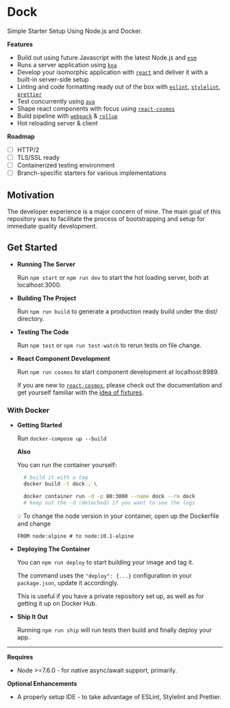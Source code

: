 # Dock

Simple Starter Setup Using Node.js and Docker.

**Features**

- Build out using future Javascript with the latest Node.js and [`esm`](https://github.com/standard-things/esm)
- Runs a server application using [`koa`](https://github.com/koajs/koa)
- Develop your isomorphic application with [`react`](https://github.com/facebook/react) and deliver it with a built-in server-side setup
- Linting and code formatting ready out of the box with [`eslint`](https://github.com/eslint/eslint), [`stylelint`](https://github.com/stylelint/stylelint), [`prettier`](https://github.com/prettier/prettier)
- Test concurrently using [`ava`](https://github.com/avajs/ava)
- Shape react components with focus using [`react-cosmos`](https://github.com/react-cosmos/react-cosmos)
- Build pipeline with [`webpack`](https://github.com/webpack/webpack) & [`rollup`](https://github.com/rollup/rollup)
- Hot reloading server & client

**Roadmap**

- [ ] HTTP/2
- [ ] TLS/SSL ready
- [ ] Containerized testing environment
- [ ] Branch-specific starters for various implementations

## Motivation

The developer experience is a major concern of mine. The main goal of this repository was to facilitate the process of bootstrapping and setup for immediate quality development.

## Get Started

- **Running The Server**

  Run `npm start` or `npm run dev` to start the hot loading server, both at localhost:3000.

- **Building The Project**

  Run `npm run build` to generate a production ready build under the dist/ directory.

- **Testing The Code**

  Run `npm test` or `npm run test-watch` to rerun tests on file change.

- **React Component Development**

  Run `npm run cosmos` to start component development at localhost:8989.

  If you are new to [`react-cosmos`](https://github.com/react-cosmos/react-cosmos), please check out the documentation and get yourself familiar with the [idea of fixtures](https://github.com/react-cosmos/react-cosmos#fixtures).

### With Docker

- **Getting Started**

  Run `docker-compose up --build`

  **Also**

  You can run the container yourself:

  ```bash
    # build it with a tag
    docker build -t dock . \

    docker container run -d -p 80:3000 --name dock --rm dock
    # keep out the -d (detached) if you want to see the logs
  ```

  :bulb: To change the node version in your container, open up the Dockerfile and change

  `FROM node:alpine # to node:10.1-alpine`

- **Deploying The Container**

  You can `npm run deploy` to start building your image and tag it.

  The command uses the `"deploy": {...}` configuration in your `package.json`, update it accordingly.

  This is useful if you have a private repository set up, as well as for getting it up on Docker Hub.

- **Ship It Out**

  Running `npm run ship` will run tests then build and finally deploy your app.

---

**Requires**

- Node >=7.6.0 - for native async/await support, primarily.

**Optional Enhancements**

- A properly setup IDE - to take advantage of ESLint, Stylelint and Prettier.
